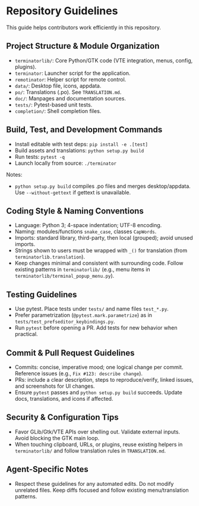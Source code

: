 # Repository Guidelines

This guide helps contributors work efficiently in this repository.

## Project Structure & Module Organization
- `terminatorlib/`: Core Python/GTK code (VTE integration, menus, config, plugins).
- `terminator`: Launcher script for the application.
- `remotinator`: Helper script for remote control.
- `data/`: Desktop file, icons, appdata.
- `po/`: Translations (.po). See `TRANSLATION.md`.
- `doc/`: Manpages and documentation sources.
- `tests/`: Pytest-based unit tests.
- `completion/`: Shell completion files.

## Build, Test, and Development Commands
- Install editable with test deps: `pip install -e .[test]`
- Build assets and translations: `python setup.py build`
- Run tests: `pytest -q`
- Launch locally from source: `./terminator`

Notes:
- `python setup.py build` compiles .po files and merges desktop/appdata. Use `--without-gettext` if gettext is unavailable.

## Coding Style & Naming Conventions
- Language: Python 3; 4-space indentation; UTF-8 encoding.
- Naming: modules/functions `snake_case`, classes `CapWords`.
- Imports: standard library, third-party, then local (grouped); avoid unused imports.
- Strings shown to users must be wrapped with `_()` for translation (from `terminatorlib.translation`).
- Keep changes minimal and consistent with surrounding code. Follow existing patterns in `terminatorlib/` (e.g., menu items in `terminatorlib/terminal_popup_menu.py`).

## Testing Guidelines
- Use pytest. Place tests under `tests/` and name files `test_*.py`.
- Prefer parametrization (`@pytest.mark.parametrize`) as in `tests/test_prefseditor_keybindings.py`.
- Run `pytest` before opening a PR. Add tests for new behavior when practical.

## Commit & Pull Request Guidelines
- Commits: concise, imperative mood; one logical change per commit. Reference issues (e.g., `Fix #123: describe change`).
- PRs: include a clear description, steps to reproduce/verify, linked issues, and screenshots for UI changes.
- Ensure `pytest` passes and `python setup.py build` succeeds. Update docs, translations, and icons if affected.

## Security & Configuration Tips
- Favor GLib/Gtk/VTE APIs over shelling out. Validate external inputs. Avoid blocking the GTK main loop.
- When touching clipboard, URLs, or plugins, reuse existing helpers in `terminatorlib/` and follow translation rules in `TRANSLATION.md`.

## Agent-Specific Notes
- Respect these guidelines for any automated edits. Do not modify unrelated files. Keep diffs focused and follow existing menu/translation patterns.

